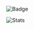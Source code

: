 ![Badge](https://visitor-badge.laobi.icu/badge?page_id=owoyi.owoyi)

![Stats](https://github-readme-stats.vercel.app/api?username=owoyi&show_icons=true)
